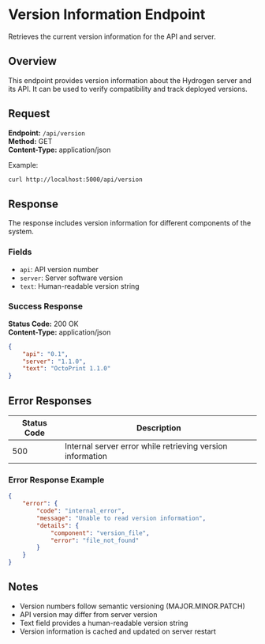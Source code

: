 # Version Information Endpoint

Retrieves the current version information for the API and server.

## Overview

This endpoint provides version information about the Hydrogen server and its API. It can be used to verify compatibility and track deployed versions.

## Request

**Endpoint:** `/api/version`  
**Method:** GET  
**Content-Type:** application/json

Example:
```bash
curl http://localhost:5000/api/version
```

## Response

The response includes version information for different components of the system.

### Fields

- `api`: API version number
- `server`: Server software version
- `text`: Human-readable version string

### Success Response

**Status Code:** 200 OK  
**Content-Type:** application/json

```json
{
    "api": "0.1",
    "server": "1.1.0",
    "text": "OctoPrint 1.1.0"
}
```

## Error Responses

| Status Code | Description |
|------------|-------------|
| 500 | Internal server error while retrieving version information |

### Error Response Example

```json
{
    "error": {
        "code": "internal_error",
        "message": "Unable to read version information",
        "details": {
            "component": "version_file",
            "error": "file_not_found"
        }
    }
}
```

## Notes

- Version numbers follow semantic versioning (MAJOR.MINOR.PATCH)
- API version may differ from server version
- Text field provides a human-readable version string
- Version information is cached and updated on server restart